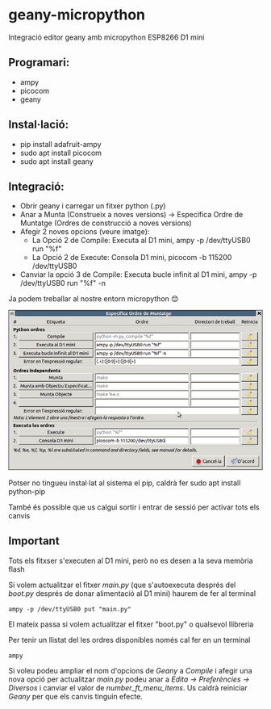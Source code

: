 # geany-micropython
Integració editor geany amb micropython ESP8266 D1 mini

## Programari:
* ampy
* picocom
* geany

## Instal·lació:
* pip install adafruit-ampy
* sudo apt install picocom
* sudo apt install geany

## Integració:
* Obrir geany i carregar un fitxer python (.py)
* Anar a Munta (Construeix a noves versions) -> Especifica Ordre de Muntatge (Ordres de construcció a noves versions)
* Afegir 2 noves opcions (veure imatge):
  * La Opció 2 de Compile: Executa al D1 mini, ampy -p /dev/ttyUSB0 run "%f" 
  * La Opció 2 de Execute: Consola D1 mini, picocom -b 115200 /dev/ttyUSB0 
* Canviar la opció 3 de Compile: Executa bucle infinit al D1 mini, ampy -p /dev/ttyUSB0 run "%f" -n

Ja podem treballar al nostre entorn micropython :blush:

![Captura de pantalla](/screenshot.png)

Potser no tingueu instal·lat al sistema el pip, caldrà fer 
sudo apt install python-pip

També és possible que us calgui sortir i entrar de sessió per activar tots els canvis

## Important

Tots els fitxser s'executen al D1 mini, però no es desen a la seva memòria flash

Si volem actualitzar el fitxer *main.py* (que s'autoexecuta després del *boot.py* després de donar alimentació al D1 mini) haurem de fer al terminal
~~~
ampy -p /dev/ttyUSB0 put "main.py"
~~~
El mateix passa si volem actualitzar el fitxer "boot.py" o qualsevol llibreria

Per tenir un llistat del les ordres disponibles només cal fer en un terminal
~~~
ampy
~~~

Si voleu podeu ampliar el nom d'opcions de *Geany* a *Compile* i afegir una nova opció per actualitzar *main.py* podeu anar
a *Edita -> Preferències -> Diversos*  i canviar el valor de *number_ft_menu_items*. Us caldrà reiniciar *Geany* per que els canvis tinguin efecte. 
